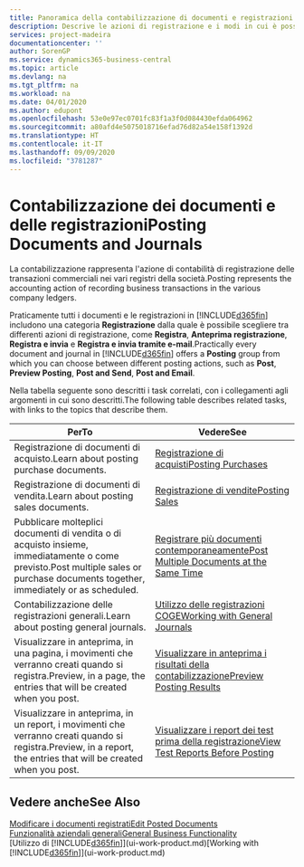 ```yaml
---
title: Panoramica della contabilizzazione di documenti e registrazioni | Documenti Microsoft
description: Descrive le azioni di registrazione e i modi in cui è possibile contabilizzare documenti e registrazioni.
services: project-madeira
documentationcenter: ''
author: SorenGP
ms.service: dynamics365-business-central
ms.topic: article
ms.devlang: na
ms.tgt_pltfrm: na
ms.workload: na
ms.date: 04/01/2020
ms.author: edupont
ms.openlocfilehash: 53e0e97ec0701fc83f1a3f0d084430efda064962
ms.sourcegitcommit: a80afd4e5075018716efad76d82a54e158f1392d
ms.translationtype: HT
ms.contentlocale: it-IT
ms.lasthandoff: 09/09/2020
ms.locfileid: "3781287"
---
```

# <a name="posting-documents-and-journals"></a><span data-ttu-id="da9bf-103">Contabilizzazione dei documenti e delle registrazioni</span><span class="sxs-lookup"><span data-stu-id="da9bf-103">Posting Documents and Journals</span></span>
<span data-ttu-id="da9bf-104">La contabilizzazione rappresenta l'azione di contabilità di registrazione delle transazioni commerciali nei vari registri della società.</span><span class="sxs-lookup"><span data-stu-id="da9bf-104">Posting represents the accounting action of recording business transactions in the various company ledgers.</span></span>

<span data-ttu-id="da9bf-105">Praticamente tutti i documenti e le registrazioni in [!INCLUDE[d365fin](includes/d365fin_md.md)] includono una categoria **Registrazione** dalla quale è possibile scegliere tra differenti azioni di registrazione, come **Registra**, **Anteprima registrazione**, **Registra e invia** e **Registra e invia tramite e-mail**.</span><span class="sxs-lookup"><span data-stu-id="da9bf-105">Practically every document and journal in [!INCLUDE[d365fin](includes/d365fin_md.md)] offers a **Posting** group from which you can choose between different posting actions, such as **Post**, **Preview Posting**, **Post and Send**, **Post and Email**.</span></span>

<span data-ttu-id="da9bf-106">Nella tabella seguente sono descritti i task correlati, con i collegamenti agli argomenti in cui sono descritti.</span><span class="sxs-lookup"><span data-stu-id="da9bf-106">The following table describes related tasks, with links to the topics that describe them.</span></span>

| <span data-ttu-id="da9bf-107">Per</span><span class="sxs-lookup"><span data-stu-id="da9bf-107">To</span></span> | <span data-ttu-id="da9bf-108">Vedere</span><span class="sxs-lookup"><span data-stu-id="da9bf-108">See</span></span> |
| --- | --- |
| <span data-ttu-id="da9bf-109">Registrazione di documenti di acquisto.</span><span class="sxs-lookup"><span data-stu-id="da9bf-109">Learn about posting purchase documents.</span></span> |[<span data-ttu-id="da9bf-110">Registrazione di acquisti</span><span class="sxs-lookup"><span data-stu-id="da9bf-110">Posting Purchases</span></span>](ui-post-purchases.md) |
| <span data-ttu-id="da9bf-111">Registrazione di documenti di vendita.</span><span class="sxs-lookup"><span data-stu-id="da9bf-111">Learn about posting sales documents.</span></span> |[<span data-ttu-id="da9bf-112">Registrazione di vendite</span><span class="sxs-lookup"><span data-stu-id="da9bf-112">Posting Sales</span></span>](ui-post-sales.md) |
| <span data-ttu-id="da9bf-113">Pubblicare molteplici documenti di vendita o di acquisto insieme, immediatamente o come previsto.</span><span class="sxs-lookup"><span data-stu-id="da9bf-113">Post multiple sales or purchase documents together, immediately or as scheduled.</span></span>|[<span data-ttu-id="da9bf-114">Registrare più documenti contemporaneamente</span><span class="sxs-lookup"><span data-stu-id="da9bf-114">Post Multiple Documents at the Same Time</span></span>](ui-batch-posting.md)|
| <span data-ttu-id="da9bf-115">Contabilizzazione delle registrazioni generali.</span><span class="sxs-lookup"><span data-stu-id="da9bf-115">Learn about posting general journals.</span></span> |[<span data-ttu-id="da9bf-116">Utilizzo delle registrazioni COGE</span><span class="sxs-lookup"><span data-stu-id="da9bf-116">Working with General Journals</span></span>](ui-work-general-journals.md) |
| <span data-ttu-id="da9bf-117">Visualizzare in anteprima, in una pagina, i movimenti che verranno creati quando si registra.</span><span class="sxs-lookup"><span data-stu-id="da9bf-117">Preview, in a page, the entries that will be created when you post.</span></span> |[<span data-ttu-id="da9bf-118">Visualizzare in anteprima i risultati della contabilizzazione</span><span class="sxs-lookup"><span data-stu-id="da9bf-118">Preview Posting Results</span></span>](ui-how-preview-post-results.md) |
| <span data-ttu-id="da9bf-119">Visualizzare in anteprima, in un report, i movimenti che verranno creati quando si registra.</span><span class="sxs-lookup"><span data-stu-id="da9bf-119">Preview, in a report, the entries that will be created when you post.</span></span> |[<span data-ttu-id="da9bf-120">Visualizzare i report dei test prima della registrazione</span><span class="sxs-lookup"><span data-stu-id="da9bf-120">View Test Reports Before Posting</span></span>](ui-how-view-test-reports-posting.md) |

## <a name="see-also"></a><span data-ttu-id="da9bf-121">Vedere anche</span><span class="sxs-lookup"><span data-stu-id="da9bf-121">See Also</span></span>
[<span data-ttu-id="da9bf-122">Modificare i documenti registrati</span><span class="sxs-lookup"><span data-stu-id="da9bf-122">Edit Posted Documents</span></span>](across-edit-posted-document.md)  
[<span data-ttu-id="da9bf-123">Funzionalità aziendali generali</span><span class="sxs-lookup"><span data-stu-id="da9bf-123">General Business Functionality</span></span>](ui-across-business-areas.md)  
<span data-ttu-id="da9bf-124">[Utilizzo di [!INCLUDE[d365fin](includes/d365fin_md.md)]](ui-work-product.md)</span><span class="sxs-lookup"><span data-stu-id="da9bf-124">[Working with [!INCLUDE[d365fin](includes/d365fin_md.md)]](ui-work-product.md)</span></span>
